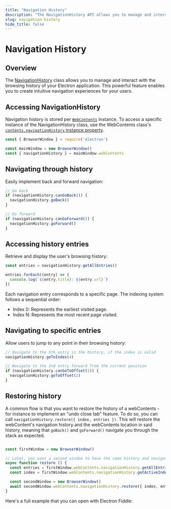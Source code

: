 ```yaml
---
title: "Navigation History"
description: "The NavigationHistory API allows you to manage and interact with the browsing history of your Electron application."
slug: navigation-history
hide_title: false
---
```


# Navigation History

## Overview

The [NavigationHistory](../api/navigation-history.md) class allows you to manage and interact with the browsing history of your Electron application. This powerful feature enables you to create intuitive navigation experiences for your users.

## Accessing NavigationHistory

Navigation history is stored per [`WebContents`](../api/web-contents.md) instance. To access a specific instance of the NavigationHistory class, use the WebContents class's [`contents.navigationHistory` instance property](https://www.electronjs.org/docs/latest/api/web-contents#contentsnavigationhistory-readonly).

```js
const { BrowserWindow } = require('electron')

const mainWindow = new BrowserWindow()
const { navigationHistory } = mainWindow.webContents
```

## Navigating through history

Easily implement back and forward navigation:

```js @ts-type={navigationHistory:Electron.NavigationHistory}
// Go back
if (navigationHistory.canGoBack()) {
  navigationHistory.goBack()
}

// Go forward
if (navigationHistory.canGoForward()) {
  navigationHistory.goForward()
}
```

## Accessing history entries

Retrieve and display the user's browsing history:

```js @ts-type={navigationHistory:Electron.NavigationHistory}
const entries = navigationHistory.getAllEntries()

entries.forEach((entry) => {
  console.log(`${entry.title}: ${entry.url}`)
})
```

Each navigation entry corresponds to a specific page. The indexing system follows a sequential order:

- Index 0: Represents the earliest visited page.
- Index N: Represents the most recent page visited.

## Navigating to specific entries

Allow users to jump to any point in their browsing history:

```js @ts-type={navigationHistory:Electron.NavigationHistory}
// Navigate to the 5th entry in the history, if the index is valid
navigationHistory.goToIndex(4)

// Navigate to the 2nd entry forward from the current position
if (navigationHistory.canGoToOffset(2)) {
  navigationHistory.goToOffset(2)
}
```

## Restoring history

A common flow is that you want to restore the history of a webContents - for instance to implement an "undo close tab" feature. To do so, you can call `navigationHistory.restore({ index, entries })`. This will restore the webContent's navigation history and the webContents location in said history, meaning that `goBack()` and `goForward()` navigate you through the stack as expected.

```js @ts-type={navigationHistory:Electron.NavigationHistory}

const firstWindow = new BrowserWindow()

// Later, you want a second window to have the same history and navigation position
async function restore () {
  const entries = firstWindow.webContents.navigationHistory.getAllEntries()
  const index = firstWindow.webContents.navigationHistory.getActiveIndex()

  const secondWindow = new BrowserWindow()
  await secondWindow.webContents.navigationHistory.restore({ index, entries })
}
```

Here's a full example that you can open with Electron Fiddle:

```fiddle docs/fiddles/features/navigation-history
```
